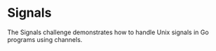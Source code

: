# Signals

The Signals challenge demonstrates how to handle Unix signals in Go programs using channels.
